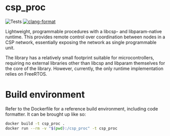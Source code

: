# csp_proc
![Tests](https://github.com/discosat/csp_proc/actions/workflows/run-tests.yml/badge.svg)
[![clang-format](https://img.shields.io/badge/code%20style-clang--format-blue.svg)](https://clang.llvm.org/docs/ClangFormat.html)

Lightweight, programmable procedures with a libcsp- and libparam-native runtime. This provides remote control over coordination between nodes in a CSP network, essentially exposing the network as single programmable unit.

The library has a relatively small footprint suitable for microcontrollers, requiring no external libraries other than libcsp and libparam themselves for the core of the library. However, currently, the only runtime implementation relies on FreeRTOS.

# Build environment
Refer to the Dockerfile for a reference build environment, including code formatter. It can be brought up like so:

```bash
docker build -t csp_proc .
docker run --rm -v "$(pwd):/csp_proc" -t csp_proc
```
